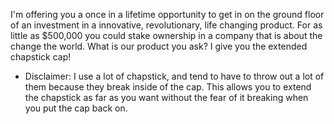 I'm offering you a once in a lifetime opportunity to get in on the ground floor of an investment in a innovative, revolutionary, life changing product. For as little as $500,000 you could stake ownership in a company that is about the change the world. What is our product you ask? I give you the extended chapstick cap!

* Disclaimer: I use a lot of chapstick, and tend to have to throw out a lot of them because they break inside of the cap. This allows you to extend the chapstick as far as you want without the fear of it breaking when you put the cap back on.